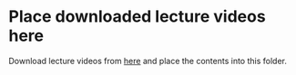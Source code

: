 # Place downloaded lecture videos here

Download lecture videos from [here](https://buffalo.box.com/s/usa30o2o0oojcslfrkxfyogvbqdedktj) and place the contents into this folder.
